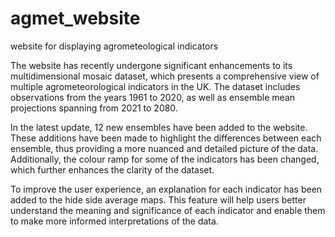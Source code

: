 # agmet_website
 website for displaying agrometeological indicators 

The website has recently undergone significant enhancements to its multidimensional mosaic dataset, which presents a comprehensive view of multiple agrometeorological indicators in the UK. The dataset includes observations from the years 1961 to 2020, as well as ensemble mean projections spanning from 2021 to 2080.

In the latest update, 12 new ensembles have been added to the website. These additions have been made to highlight the differences between each ensemble, thus providing a more nuanced and detailed picture of the data. Additionally, the colour ramp for some of the indicators has been changed, which further enhances the clarity of the dataset.

To improve the user experience, an explanation for each indicator has been added to the hide side average maps. This feature will help users better understand the meaning and significance of each indicator and enable them to make more informed interpretations of the data.
